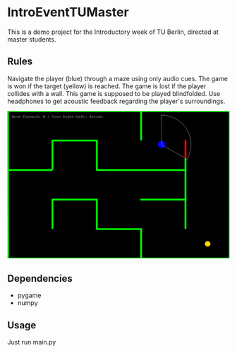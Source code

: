 # IntroEventTUMaster

This is a demo project for the Introductory week of TU Berlin, directed at master students.

## Rules

Navigate the player (blue) through a maze using only audio cues. The game is won if the target (yellow)
is reached. The game is lost if the player collides with a wall. This game is supposed to be played blindfolded.
Use headphones to get acoustic feedback regarding the player's surroundings.

![img.png](assets/img.png)

## Dependencies
- pygame
- numpy

## Usage
Just run main.py
